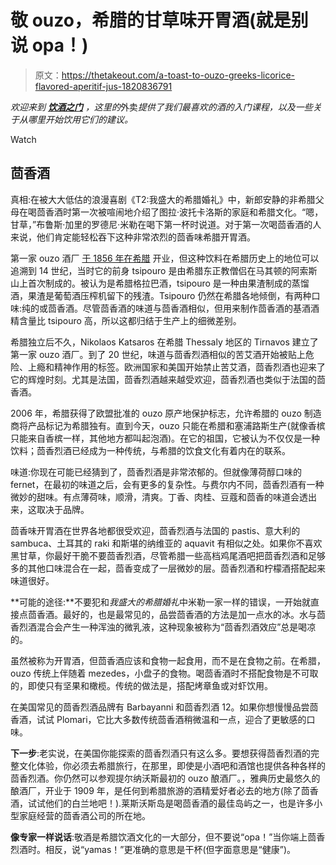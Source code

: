 # 敬 ouzo，希腊的甘草味开胃酒(就是别说 opa！)

> 原文：<https://thetakeout.com/a-toast-to-ouzo-greeks-licorice-flavored-aperitif-jus-1820836791>

*欢迎来到* [***饮酒之门***](https://thetakeout.com/c/gateways-to-drinkery) *，这里的*外卖*提供了我们最喜欢的酒的入门课程，以及一些关于从哪里开始饮用它们的建议。*

Watch

## 茴香酒

真相:在被大大低估的浪漫喜剧《T2:我盛大的希腊婚礼》中，新郎安静的非希腊父母在喝茴香酒时第一次被喧闹地介绍了图拉·波托卡洛斯的家庭和希腊文化。“嗯，甘草，”布鲁斯·加里的罗德尼·米勒在喝下第一杯时说道。对于第一次喝茴香酒的人来说，他们肯定能轻松吞下这种非常浓烈的茴香味希腊开胃酒。

第一家 ouzo 酒厂 [于 1856 年在希腊](http://thegreekchef.us/ingredients/ingredients-and-history/item/502-history-of-ouzo.html) 开业，但这种饮料在希腊历史上的地位可以追溯到 14 世纪，当时它的前身 tsipouro 是由希腊东正教僧侣在马其顿的阿索斯山上首次制成的。被认为是希腊格拉巴酒，tsipouro 是一种由果渣制成的蒸馏酒，果渣是葡萄酒压榨机留下的残渣。Tsipouro 仍然在希腊各地倾倒，有两种口味:纯的或茴香酒。尽管茴香酒的味道与茴香酒相似，但用来制作茴香酒的基酒酒精含量比 tsipouro 高，所以这都归结于生产上的细微差别。

希腊独立后不久，Nikolaos Katsaros 在希腊 Thessaly 地区的 Tirnavos 建立了第一家 ouzo 酒厂。到了 20 世纪，味道与茴香烈酒相似的苦艾酒开始被贴上危险、上瘾和精神作用的标签。欧洲国家和美国开始禁止苦艾酒，茴香烈酒也迎来了它的辉煌时刻。尤其是法国，茴香烈酒越来越受欢迎，茴香烈酒也类似于法国的茴香酒。

2006 年，希腊获得了欧盟批准的 ouzo 原产地保护标志，允许希腊的 ouzo 制造商将产品标记为希腊独有。直到今天，ouzo 只能在希腊和塞浦路斯生产(就像香槟只能来自香槟一样，其他地方都叫起泡酒)。在它的祖国，它被认为不仅仅是一种饮料；茴香烈酒已经成为一种传统，与希腊的饮食文化有着内在的联系。

味道:你现在可能已经猜到了，茴香烈酒是非常浓郁的。但就像薄荷醇口味的 fernet，在最初的味道之后，会有更多的复杂性。与费尔内不同，茴香烈酒有一种微妙的甜味。有点薄荷味，顺滑，清爽。丁香、肉桂、豆蔻和茴香的味道会透出来，这取决于品牌。

茴香味开胃酒在世界各地都很受欢迎，茴香烈酒与法国的 pastis、意大利的 sambuca、土耳其的 raki 和斯堪的纳维亚的 aquavit 有相似之处。如果你不喜欢黑甘草，你最好干脆不要茴香烈酒，尽管希腊一些高档鸡尾酒吧把茴香烈酒和足够多的其他口味混合在一起，茴香变成了一层微妙的层。茴香烈酒和柠檬酒搭配起来味道很好。

**可能的途径:**不要犯和*我盛大的希腊婚礼*中米勒一家一样的错误，一开始就直接点茴香酒。最好的，也是最常见的，品尝茴香酒的方法是加一点水的冰。水与茴香烈酒混合会产生一种浑浊的微乳液，这种现象被称为“茴香烈酒效应”总是喝凉的。

虽然被称为开胃酒，但茴香酒应该和食物一起食用，而不是在食物之前。在希腊，ouzo 传统上伴随着 mezedes，小盘子的食物。喝茴香酒时不搭配食物是不可取的，即使只有坚果和橄榄。传统的做法是，搭配烤章鱼或对虾饮用。

在美国常见的茴香烈酒品牌有 Barbayanni 和茴香烈酒 12。如果你想慢慢品尝茴香酒，试试 Plomari，它比大多数传统茴香酒稍微温和一点，迎合了更敏感的口味。

**下一步**:老实说，在美国你能探索的茴香烈酒只有这么多。要想获得茴香烈酒的完整文化体验，你必须去希腊旅行，在那里，即使是小酒吧和酒馆也提供各种各样的茴香烈酒。你仍然可以参观提尔纳沃斯最初的 ouzo 酿酒厂。，雅典历史最悠久的酿酒厂，开业于 1909 年，是任何到希腊旅游的酒精爱好者必去的地方(除了茴香酒，试试他们的白兰地吧！).莱斯沃斯岛是喝茴香酒的最佳岛屿之一，也是许多小型家庭经营的茴香酒公司的所在地。

**像专家一样说话**:敬酒是希腊饮酒文化的一大部分，但不要说“opa！”当你端上茴香烈酒时。相反，说“yamas！”更准确的意思是干杯(但字面意思是“健康”)。